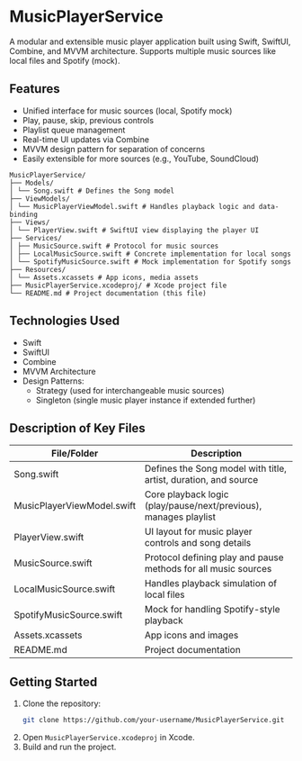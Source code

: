 # MusicPlayerService

A modular and extensible music player application built using Swift, SwiftUI, Combine, and MVVM architecture. Supports multiple music sources like local files and Spotify (mock).

## Features

- Unified interface for music sources (local, Spotify mock)
- Play, pause, skip, previous controls
- Playlist queue management
- Real-time UI updates via Combine
- MVVM design pattern for separation of concerns
- Easily extensible for more sources (e.g., YouTube, SoundCloud)

```plaintext
MusicPlayerService/
├── Models/
│ └── Song.swift # Defines the Song model
├── ViewModels/
│ └── MusicPlayerViewModel.swift # Handles playback logic and data-binding
├── Views/
│ └── PlayerView.swift # SwiftUI view displaying the player UI
├── Services/
│ ├── MusicSource.swift # Protocol for music sources
│ ├── LocalMusicSource.swift # Concrete implementation for local songs
│ └── SpotifyMusicSource.swift # Mock implementation for Spotify songs
├── Resources/
│ └── Assets.xcassets # App icons, media assets
├── MusicPlayerService.xcodeproj/ # Xcode project file
└── README.md # Project documentation (this file)
```

## Technologies Used

- Swift
- SwiftUI
- Combine
- MVVM Architecture
- Design Patterns:
  - Strategy (used for interchangeable music sources)
  - Singleton (single music player instance if extended further)

## Description of Key Files

| File/Folder               | Description                                                        |
|--------------------------|--------------------------------------------------------------------|
| Song.swift               | Defines the Song model with title, artist, duration, and source    |
| MusicPlayerViewModel.swift | Core playback logic (play/pause/next/previous), manages playlist |
| PlayerView.swift         | UI layout for music player controls and song details               |
| MusicSource.swift        | Protocol defining play and pause methods for all music sources     |
| LocalMusicSource.swift   | Handles playback simulation of local files                         |
| SpotifyMusicSource.swift | Mock for handling Spotify-style playback                           |
| Assets.xcassets          | App icons and images                                                |
| README.md                | Project documentation                                               |


## Getting Started

1. Clone the repository:
   ```bash
   git clone https://github.com/your-username/MusicPlayerService.git
   ```
2. Open `MusicPlayerService.xcodeproj` in Xcode.
3. Build and run the project.
